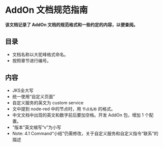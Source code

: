 # AddOn 文档规范指南
**该文档记录了 AddOn 文档的规范格式和一些约定的内容，以便查阅。**

## 目录
- 文档名称以大驼峰格式命名。
- 按照章节进行编号。
  

## 内容

- JKS全大写
- 统一使用“自定义页面”
- 自定义服务的英文为 custom service
- 文中提到 node-red 中的节点时，用 `节点名称` 的格式。 
- 中文文档中出现的英文和数字前后要加空格。开发 AddOn 包，增加 1 个配置。
- “版本”英文缩写“v”为小写
- Note: 4.1 Command“小结”仍需修改，关于自定义服务和自定义指令“联系”的描述
